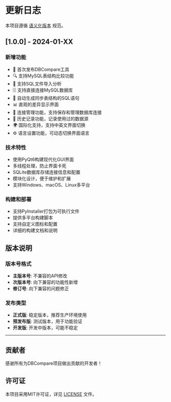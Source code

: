 # 更新日志

本项目遵循 [语义化版本](https://semver.org/lang/zh-CN/) 规范。

## [1.0.0] - 2024-01-XX

### 新增功能
- 🎉 首次发布DBCompare工具
- 🔍 支持MySQL表结构比较功能
- 📁 支持SQL文件导入分析
- 🗄️ 支持直接连接MySQL数据库
- 🔄 自动生成同步表结构的SQL语句
- 📊 直观的差异显示界面
- 🔗 连接管理功能，支持保存和管理数据库连接
- 📜 历史记录功能，记录使用过的数据源
- 🌍 国际化支持，支持中英文界面切换
- ⚙️ 语言设置功能，可动态切换界面语言

### 技术特性
- 使用PyQt6构建现代化GUI界面
- 多线程处理，防止界面卡死
- SQLite数据库存储连接信息和配置
- 模块化设计，便于维护和扩展
- 支持Windows、macOS、Linux多平台

### 构建和部署
- 支持PyInstaller打包为可执行文件
- 提供多平台构建脚本
- 支持自定义图标和配置
- 详细的构建文档和说明

## 版本说明

### 版本号格式
- **主版本号**: 不兼容的API修改
- **次版本号**: 向下兼容的功能性新增
- **修订号**: 向下兼容的问题修正

### 发布类型
- **正式版**: 稳定版本，推荐生产环境使用
- **预发布版**: 测试版本，用于功能验证
- **开发版**: 开发中版本，可能不稳定

---

## 贡献者

感谢所有为DBCompare项目做出贡献的开发者！

## 许可证

本项目采用MIT许可证，详见 [LICENSE](LICENSE) 文件。

